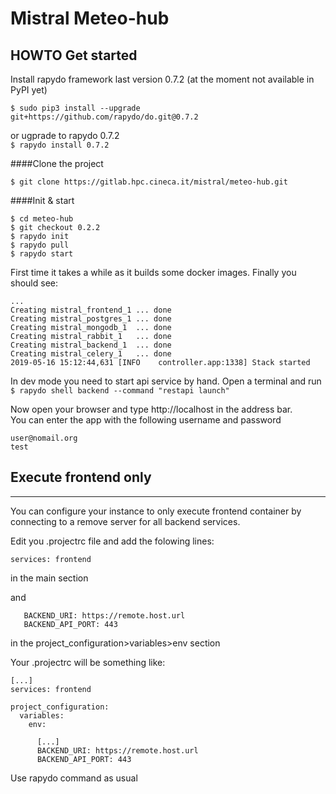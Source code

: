 Mistral Meteo-hub
===================

HOWTO Get started
-----------------

Install rapydo framework last version 0.7.2 (at the moment not available in PyPI yet)

`$ sudo pip3 install --upgrade git+https://github.com/rapydo/do.git@0.7.2`

or ugprade to rapydo 0.7.2  
`$ rapydo install 0.7.2`

####Clone the project
```
$ git clone https://gitlab.hpc.cineca.it/mistral/meteo-hub.git
```

####Init & start
```
$ cd meteo-hub
$ git checkout 0.2.2
$ rapydo init
$ rapydo pull
$ rapydo start
```

First time it takes a while as it builds some docker images. Finally you should see:  
```
...
Creating mistral_frontend_1 ... done
Creating mistral_postgres_1 ... done
Creating mistral_mongodb_1  ... done
Creating mistral_rabbit_1   ... done
Creating mistral_backend_1  ... done
Creating mistral_celery_1   ... done
2019-05-16 15:12:44,631 [INFO    controller.app:1338] Stack started
```

In dev mode you need to start api service by hand. Open a terminal and run  
`$ rapydo shell backend --command "restapi launch"`

Now open your browser and type http://localhost in the address bar.  
You can enter the app with the following username and password  
```
user@nomail.org
test
```

## Execute frontend only

-----------------
You can configure your instance to only execute frontend container by connecting to a remove server for all backend services.

Edit you .projectrc file and add the folowing lines:

```
services: frontend
```
in the main section

and
```
   BACKEND_URI: https://remote.host.url
   BACKEND_API_PORT: 443
```
in the project_configuration>variables>env section

Your .projectrc will be something like:

```
[...]
services: frontend

project_configuration:
  variables:
    env:
      
      [...]
      BACKEND_URI: https://remote.host.url
      BACKEND_API_PORT: 443
```

Use rapydo command as usual

